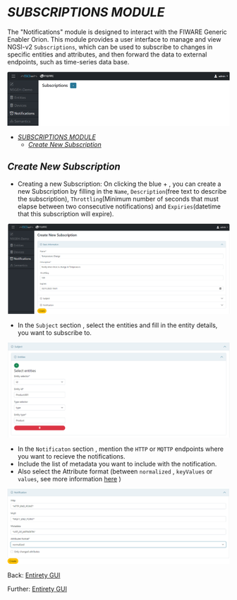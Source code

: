 # *SUBSCRIPTIONS MODULE*

The "Notifications" module is designed to interact with the FIWARE Generic Enabler Orion.
This module provides a user interface to manage and view NGSI-v2 `Subscriptions`, which can be used to subscribe to changes in specific entities and attributes, and then forward the data to external endpoints, such as time-series data base.

![Alt text](images/image-17.png)

- [*SUBSCRIPTIONS MODULE*](#subscriptions-module)
  - [*Create New Subscription*](#create-new-subscription)

## *Create New Subscription*
-	Creating a new Subscription: On clicking the blue + , you can create a new Subscription by filling in the `Name`, `Description`(free text to describe the subscription), `Throttling`(Minimum number of seconds that must elapse between two consecutive notifications) and `Expiries`(datetime that this subscription will expire).

![Alt text](images/image-18.png)

-	In the `Subject` section , select the entities and fill in the entity details, you want to subscribe to.

![Alt text](images/image-19.png)

-	In the `Notificaton` section , mention the `HTTP` or `MQTTP` endpoints where you want to recieve the notifications.
-	Include the list of metadata you want to include with the notification.
-	Also select the Attribute format (between `normalized` , `keyValues` or `values`, see more information [here](https://fiware-orion.readthedocs.io/en/master/orion-api.html#notification-messages) )

![Alt text](images/image-20.png)

Back: [Entirety GUI](../GUI_TUTORIALS.md#modules)

Further: [Entirety GUI](../GUI_TUTORIALS.md#modules)

